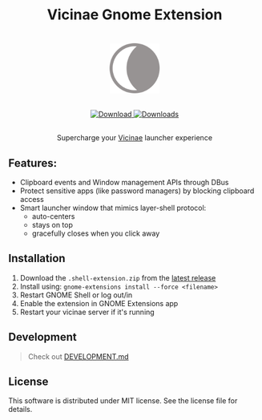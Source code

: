 <div align="center" style="margin-bottom: 40px;">
  <h1>Vicinae Gnome Extension</h1>
</div>

<p align="center" style="margin-bottom: 30px;">
<img src="https://raw.githubusercontent.com/dagimg-dot/vicinae-gnome-extension/main/src/assets/icons/vicinae.svg" alt="Vicinae" width="100">
</p>

<!-- download badge -->
  <p align="center" style="margin-bottom: 30px;">
    <a href="https://github.com/dagimg-dot/vicinae-gnome-extension/releases/latest">
      <img src="https://img.shields.io/github/v/release/dagimg-dot/vicinae-gnome-extension?label=Download&style=for-the-badge" alt="Download">
    </a>
    <a href="https://github.com/dagimg-dot/vicinae-gnome-extension/releases">
      <img src="https://img.shields.io/github/downloads/dagimg-dot/vicinae-gnome-extension/total?label=Downloads&style=for-the-badge" alt="Downloads">
    </a>
  </p>

<p align="center">
  Supercharge your <a href="https://github.com/vicinaehq/vicinae">Vicinae</a> launcher experience
</p>

## Features:

- Clipboard events and Window management APIs through DBus
- Protect sensitive apps (like password managers) by blocking clipboard access
- Smart launcher window that mimics layer-shell protocol:
  - auto-centers
  - stays on top
  - gracefully closes when you click away

## Installation

1. Download the `.shell-extension.zip` from the [latest release](https://github.com/dagimg-dot/vicinae-gnome-extension/releases/latest)
2. Install using: `gnome-extensions install --force <filename>`
3. Restart GNOME Shell or log out/in
4. Enable the extension in GNOME Extensions app
5. Restart your vicinae server if it's running

## Development

> Check out [DEVELOPMENT.md](./DEVELOPMENT.md)

## License

This software is distributed under MIT license. See the license file for details.
